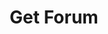 ---
title: Get Forum
excerpt: |-
  Detail information of a forum.

  Required scopes:
  + **read**
api:
  file: forum.json
  operationId: Forums.Get
hidden: false
---